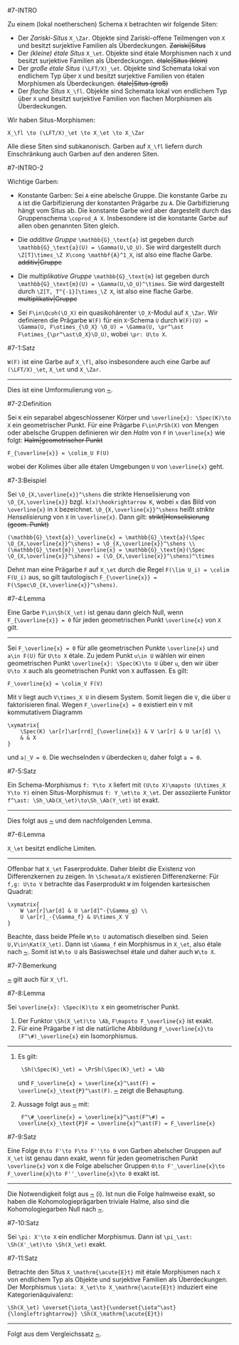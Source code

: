 #7-INTRO

Zu einem (lokal noetherschen) Schema `X` betrachten wir folgende Siten:

* Der *Zariski-Situs* `X_\Zar`. Objekte sind Zariski-offene Teilmengen von `X` und besitzt surjektive Familien als Überdeckungen. ~~Zariski|Situs~~
* Der *(kleine) étale Situs* `X_\et`. Objekte sind étale Morphismen nach `X` und besitzt surjektive Familien als Überdeckungen. ~~étale|Situs (klein)~~
* Der *große étale Situs* `(\LFT/X)_\et`. Objekte sind Schemata lokal von endlichem Typ über `X` und besitzt surjektive Familien von étalen Morphismen als Überdeckungen. ~~étale|Situs (groß)~~
* Der *flache Situs* `X_\fl`. Objekte sind Schemata lokal von endlichem Typ über `X` und besitzt surjektive Familien von flachen Morphismen als Überdeckungen.

Wir haben Situs-Morphismen:

    X_\fl \to (\LFT/X)_\et \to X_\et \to X_\Zar

Alle diese Siten sind subkanonisch. Garben auf `X_\fl` liefern durch Einschränkung auch Garben auf den anderen Siten.

#7-INTRO-2

Wichtige Garben:

* Konstante Garben: Sei `A` eine abelsche Gruppe. Die konstante Garbe zu `A` ist die Garbifizierung der konstanten Prägarbe zu `A`. Die Garbifizierung hängt vom Situs ab. Die konstante Garbe wird aber dargestellt durch das Gruppenschema `\coprod_A X`. Insbesondere ist die konstante Garbe auf allen oben genannten Siten gleich.

* Die *additive Gruppe* `\mathbb{G}_\text{a}` ist gegeben durch `\mathbb{G}_\text{a}(U) = \Gamma(U,\O_U)`. Sie wird dargestellt durch `\Z[T]\times_\Z X\cong \mathbf{A}^1_X`, ist also eine flache Garbe. ~~additiv|Gruppe~~

* Die *multiplikative Gruppe* `\mathbb{G}_\text{m}` ist gegeben durch `\mathbb{G}_\text{m}(U) = \Gamma(U,\O_U)^\times`. Sie wird dargestellt durch `\Z[T, T^{-1}]\times_\Z X`, ist also eine flache Garbe. ~~multiplikativ|Gruppe~~

* Sei `F\in\Qcoh(\O_X)` ein quasikohärenter `\O_X`-Modul auf `X_\Zar`. Wir definieren die Prägarbe `W(F)` für ein `X`-Schema `U` durch `W(F)(U) = \Gamma(U, F\otimes_{\O_X} \O_U) = \Gamma(U, \pr^\ast F\otimes_{\pr^\ast\O_X}\O_U)`, wobei `\pr: U\to X`.

#7-1:Satz

`W(F)` ist eine Garbe auf `X_\fl`, also insbesondere auch eine Garbe auf `(\LFT/X)_\et`, `X_\et` und `X_\Zar`.

---

Dies ist eine Umformulierung von [~](#5-26).

#7-2:Definition

Sei `K` ein separabel abgeschlossener Körper und `\overline{x}: \Spec(K)\to X` ein geometrischer Punkt. Für eine Prägarbe `F\in\PrSh(X)` von Mengen oder abelsche Gruppen definieren wir den *Halm* von `F` in `\overline{x}` wie folgt: ~~Halm|geometrischer Punkt~~

    F_{\overline{x}} = \colim_U F(U)

wobei der Kolimes über alle étalen Umgebungen `U` von `\overline{x}` geht.

#7-3:Beispiel

Sei `\O_{X,\overline{x}}^\shens` die strikte Henselisierung von `\O_{X,\overline{x}}` bzgl. `k(x)\hookrightarrow K`, wobei `x` das Bild von `\overline{x}` in `X` bezeichnet. `\O_{X,\overline{x}}^\shens` heißt *strikte Henselisierung* von `X` in `\overline{x}`. Dann gilt: ~~strikt|Henselisierung (geom. Punkt)~~

    (\mathbb{G}_\text{a})_\overline{x} = \mathbb{G}_\text{a}(\Spec \O_{X,\overline{x}}^\shens) = \O_{X,\overline{x}}^\shens \\
    (\mathbb{G}_\text{m})_\overline{x} = \mathbb{G}_\text{m}(\Spec \O_{X,\overline{x}}^\shens) = (\O_{X,\overline{x}}^\shens)^\times

Dehnt man eine Prägarbe `F` auf `X_\et` durch die Regel `F(\lim U_i) = \colim F(U_i)` aus, so gilt tautologisch `F_{\overline{x}} = F(\Spec\O_{X,\overline{x}}^\shens)`.

#7-4:Lemma

Eine Garbe `F\in\Sh(X_\et)` ist genau dann gleich Null, wenn `F_{\overline{x}} = 0` für jeden geometrischen Punkt `\overline{x}` von `X` gilt.

---

Sei `F_\overline{x} = 0` für alle geometrischen Punkte `\overline{x}` und `a\in F(U)` für `U\to X` étale. Zu jedem Punkt `u\in U` wählen wir einen geometrischen Punkt `\overline{x}: \Spec(K)\to U` über `u`, den wir über `U\to X` auch als geometrischen Punkt von `X` auffassen. Es gilt:

    F_\overline{x} = \colim_V F(V)

Mit `V` liegt auch `V\times_X U` in diesem System. Somit liegen die `V`, die über `U` faktorisieren final. Wegen `F_\overline{x} = 0` existiert ein `V` mit kommutativem Diagramm

    \xymatrix{
        \Spec(K) \ar[r]\ar[rrd]_{\overline{x}} & V \ar[r] & U \ar[d] \\
        & & X
    }

und `a|_V = 0`. Die wechselnden `V` überdecken `U`, daher folgt `a = 0`.

#7-5:Satz

Ein Schema-Morphismus `f: Y\to X` liefert mit `(U\to X)\mapsto (U\times_X Y\to Y)` einen Situs-Morphismus `f: Y_\et\to X_\et`. Der assoziierte Funktor `f^\ast: \Sh_\Ab(X_\et)\to\Sh_\Ab(Y_\et)` ist exakt.

---

Dies folgt aus [~](#3-28) und dem nachfolgenden Lemma.

#7-6:Lemma

`X_\et` besitzt endliche Limiten.

---

Offenbar hat `X_\et` Faserprodukte. Daher bleibt die Existenz von Differenzkernen zu zeigen. In `\Schemata/X` existieren Differenzkerne: Für `f,g: U\to V` betrachte das Faserprodukt `W` im folgenden kartesischen Quadrat:

    \xymatrix{
        W \ar[r]\ar[d] & U \ar[d]^-{\Gamma_g} \\
        U \ar[r]_-{\Gamma_f} & U\times_X V
    }

Beachte, dass beide Pfeile `W\to U` automatisch dieselben sind. Seien `U,V\in\Kat(X_\et)`. Dann ist `\Gamma_f` ein Morphismus in `X_\et`, also étale nach [~](#6-12). Somit ist `W\to U` als Basiswechsel étale und daher auch `W\to X`.

#7-7:Bemerkung

[~](#7-5) gilt auch für `X_\fl`.

#7-8:Lemma

Sei `\overline{x}: \Spec(K)\to X` ein geometrischer Punkt.

1. Der Funktor `\Sh(X_\et)\to \Ab`, `F\mapsto F_\overline{x}` ist exakt.
2. Für eine Prägarbe `F` ist die natürliche Abbildung `F_\overline{x}\to (F^\#)_\overline{x}` ein Isomorphismus.

---

1. Es gilt:

        \Sh(\Spec(K)_\et) = \PrSh(\Spec(K)_\et) = \Ab

    und `F_\overline{x} = \overline{x}^\ast(F) = \overline{x}_\text{P}^\ast(F)`. [~](#7-5) zeigt die Behauptung.

2. Aussage folgt aus [~](#3-27) mit:

        F^\#_\overline{x} = \overline{x}^\ast(F^\#) = \overline{x}_\text{P}F = \overline{x}^\ast(F) = F_\overline{x}

#7-9:Satz

Eine Folge `0\to F'\to F\to F''\to 0` von Garben abelscher Gruppen auf `X_\et` ist genau dann exakt, wenn für jeden geometrischen Punkt `\overline{x}` von `X` die Folge abelscher Gruppen `0\to F'_\overline{x}\to F_\overline{x}\to F''_\overline{x}\to 0` exakt ist.

---

Die Notwendigkeit folgt aus [~](#7-8) (i). Ist nun die Folge halmweise exakt, so haben die Kohomologieprägarben triviale Halme, also sind die Kohomologiegarben Null nach [~](#7-4).

#7-10:Satz

Sei `\pi: X'\to X` ein endlicher Morphismus. Dann ist `\pi_\ast: \Sh(X'_\et)\to \Sh(X_\et)` exakt.

#7-11:Satz

Betrachte den Situs `X_\mathrm{\acute{E}t}` mit étale Morphismen nach `X` von endlichem Typ als Objekte und surjektive Familien als Überdeckungen. Der Morphismus `\iota: X_\et\to X_\mathrm{\acute{E}t}` induziert eine Kategorienäquivalenz:

    \Sh(X_\et) \overset{\iota_\ast}{\underset{\iota^\ast}{\longleftrightarrow}} \Sh(X_\mathrm{\acute{E}t})

---

Folgt aus dem Vergleichssatz [~](#4-24).

